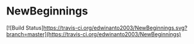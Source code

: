 # NewBeginnings
[![Build Status]https://travis-ci.org/edwinanto2003/NewBeginnings.svg?branch=master](https://travis-ci.org/edwinanto2003/NewBeginnings)
